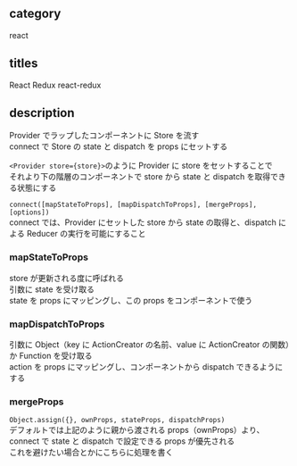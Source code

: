 ## category

react

## titles

React Redux
react-redux

## description

Provider でラップしたコンポーネントに Store を流す  
connect で Store の state と dispatch を props にセットする

`<Provider store={store}>`のように Provider に store をセットすることで  
それより下の階層のコンポーネントで store から state と dispatch を取得できる状態にする

`connect([mapStateToProps], [mapDispatchToProps], [mergeProps], [options])`  
connect では、Provider にセットした store から state の取得と、dispatch による Reducer の実行を可能にすること

### mapStateToProps

store が更新される度に呼ばれる  
引数に state を受け取る  
state を props にマッピングし、この props をコンポーネントで使う

### mapDispatchToProps

引数に Object（key に ActionCreator の名前、value に ActionCreator の関数）か Function を受け取る  
action を props にマッピングし、コンポーネントから dispatch できるようにする

### mergeProps

`Object.assign({}, ownProps, stateProps, dispatchProps)`  
デフォルトでは上記のように親から渡される props（ownProps）より、connect で state と dispatch で設定できる props が優先される  
これを避けたい場合とかにこちらに処理を書く
